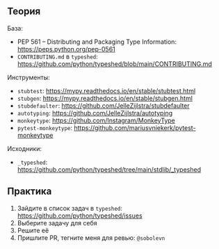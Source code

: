 ## Теория

База:
- PEP 561 – Distributing and Packaging Type Information: https://peps.python.org/pep-0561
- `CONTRIBUTING.md` в `typeshed`: https://github.com/python/typeshed/blob/main/CONTRIBUTING.md

Инструменты:
- `stubtest`: https://mypy.readthedocs.io/en/stable/stubtest.html
- `stubgen`: https://mypy.readthedocs.io/en/stable/stubgen.html
- `stubdefaulter`: https://github.com/JelleZijlstra/stubdefaulter
- `autotyping`: https://github.com/JelleZijlstra/autotyping
- `monkeytype`: https://github.com/Instagram/MonkeyType
- `pytest-monkeytype`: https://github.com/mariusvniekerk/pytest-monkeytype

Исходники:
- `_typeshed`: https://github.com/python/typeshed/tree/main/stdlib/_typeshed


## Практика

1. Зайдите в список задач в `typeshed`: https://github.com/python/typeshed/issues
2. Выберите задачу для себя
3. Решите её
4. Пришлите PR, тегните меня для ревью: `@sobolevn`

